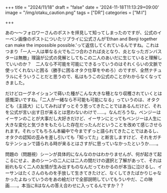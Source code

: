 +++
title = "2024/11/18"
draft = "false"
date = '2024-11-18T11:13:29+09:00'
image = "/img/otaku_caution.png"
tags = ["DR"]
categories = ["M:I"]

+++

あの〜〜フォロワーさんのポストを拝見して知ってしまったのですが、公式のイーベン画像のポストについたリプライに公式さんが’Ethan and Benji together can make the impossible possible.’って返信してくれているんですね。これはつまり「一人一人は単なる火でも二つ合わされば炎となり、炎となったガンバスターは無敵」理論が公式の見解としてもこの二人のあいだに生じていると理解していいのか？　二人なら不可能を可能にできるっていうのはそれくらいの文脈で使ってくれないと困る（勝手に困るオタク仕草をやめろ）のですが、全然ナチュラルにそういうことだと思うので、私はもうこの公式のことがわからなくなってきました。

だけどローグネイションで蒔いた種がこんな大きな穂となり収穫されていくとは感慨深いですね。「二人が一緒なら不可能も可能になる」っていうのは、オタクども（主語大）にしてみればずっとそう思ってきたことではあるんだけど、それを公式が言い出す日が来るとは思わないわけで……。なんだろうな。ベンジーはイーサンのことが大事だし大好きだけど、イーサンにとってもベンジーは人生に大きな変化と気づきをもたらした存在だったんだということを改めて感じさせられます。それってもちろん本編中で今までずっと語られてきたことではあるし、オタクの認知の歪みを差し引いても「知ってた」と断言しますけど、それをガチなテンションで語られる時が来るとはさすがに思っていなかったというか……。

問題の（問題視）シーンが具体的になんなのかはわかりませんが、何が起きて起こるにせよ、あのシーンの二人には二人の間だけの選択と了解があって、それは紛れもなく二人の友情が生み出すものなんだってわかるのが本当に泣けるし、イーサンはたくさんのものを手放して生きてきたけど、なくしてきたばかりじゃなかったよねっていうのをあの絵だけで全部説明していてもういやだ、この映画……。本当に8はなんの答え合わせに入ってるんですか？？
